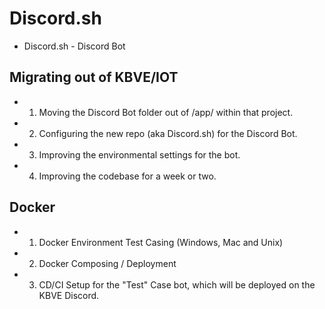 # Discord.sh
* Discord.sh - Discord Bot

##  Migrating out of KBVE/IOT
* 1.  Moving the Discord Bot folder out of /app/ within that project.
* 2.  Configuring the new repo (aka Discord.sh) for the Discord Bot.
* 3.  Improving the environmental settings for the bot.
* 4.  Improving the codebase for a week or two.

##  Docker
* 1.  Docker Environment Test Casing (Windows, Mac and Unix)
* 2.  Docker Composing / Deployment
* 3.  CD/CI Setup for the "Test" Case bot, which will be deployed on the KBVE Discord.
